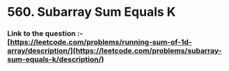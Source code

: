 # 560. Subarray Sum Equals K

### Link to the question :- [https://leetcode.com/problems/running-sum-of-1d-array/description/](https://leetcode.com/problems/subarray-sum-equals-k/description/)
